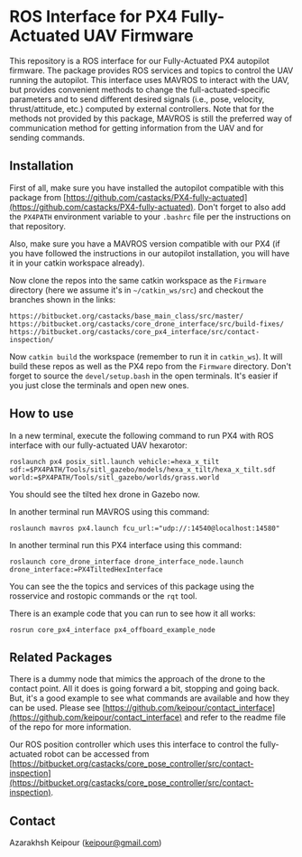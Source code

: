 # ROS Interface for PX4 Fully-Actuated UAV Firmware

This repository is a ROS interface for our Fully-Actuated PX4 autopilot firmware. The package provides ROS services and topics to control the UAV running the autopilot. This interface uses MAVROS to interact with the UAV, but provides convenient methods to change the full-actuated-specific parameters and to send different desired signals (i.e., pose, velocity, thrust/attitude, etc.) computed by external controllers. Note that for the methods not provided by this package, MAVROS is still the preferred way of communication method for getting information from the UAV and for sending commands.

## Installation

First of all, make sure you have installed the autopilot compatible with this package from [https://github.com/castacks/PX4-fully-actuated](https://github.com/castacks/PX4-fully-actuated). Don't forget to also add the `PX4PATH` environment variable to your `.bashrc` file per the instructions on that repository.

Also, make sure you have a MAVROS version compatible with our PX4 (if you have followed the instructions in our autopilot installation, you will have it in your catkin workspace already).

Now clone the repos into the same catkin workspace as the `Firmware` directory (here we assume it's in `~/catkin_ws/src`) and checkout the branches shown in the links:

```
https://bitbucket.org/castacks/base_main_class/src/master/
https://bitbucket.org/castacks/core_drone_interface/src/build-fixes/
https://bitbucket.org/castacks/core_px4_interface/src/contact-inspection/
```

Now `catkin build` the workspace (remember to run it in `catkin_ws`). It will build these repos as well as the PX4 repo from the `Firmware` directory. Don't forget to source the `devel/setup.bash` in the open terminals. It's easier if you just close the terminals and open new ones.

## How to use

In a new terminal, execute the following command to run PX4 with ROS interface with our fully-actuated UAV hexarotor:

```
roslaunch px4 posix_sitl.launch vehicle:=hexa_x_tilt sdf:=$PX4PATH/Tools/sitl_gazebo/models/hexa_x_tilt/hexa_x_tilt.sdf world:=$PX4PATH/Tools/sitl_gazebo/worlds/grass.world
```

You should see the tilted hex drone in Gazebo now.

In another terminal run MAVROS using this command:

```
roslaunch mavros px4.launch fcu_url:="udp://:14540@localhost:14580"
```

In another terminal run this PX4 interface using this command:

```
roslaunch core_drone_interface drone_interface_node.launch drone_interface:=PX4TiltedHexInterface
```

You can see the the topics and services of this package using the rosservice and rostopic commands or the `rqt` tool.

There is an example code that you can run to see how it all works:

```
rosrun core_px4_interface px4_offboard_example_node
```

## Related Packages

There is a dummy node that mimics the approach of the drone to the contact point. All it does is going forward a bit, stopping and going back. But, it's a good example to see what commands are available and how they can be used. Please see [https://github.com/keipour/contact_interface](https://github.com/keipour/contact_interface) and refer to the readme file of the repo for more information.

Our ROS position controller which uses this interface to control the fully-actuated robot can be accessed from [https://bitbucket.org/castacks/core_pose_controller/src/contact-inspection](https://bitbucket.org/castacks/core_pose_controller/src/contact-inspection).

## Contact
Azarakhsh Keipour (keipour@gmail.com)
